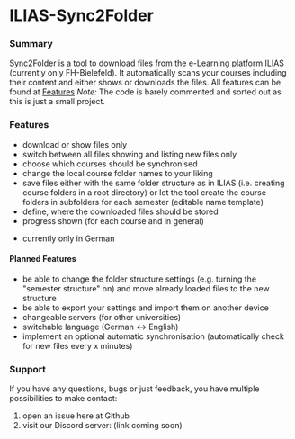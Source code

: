 ILIAS-Sync2Folder
=================
### Summary
Sync2Folder is a tool to download files from the e-Learning platform ILIAS (currently only FH-Bielefeld).
It automatically scans your courses including their content and either shows or downloads the files.
All features can be found at [Features](#features)
*Note:* The code is barely commented and sorted out as this is just a small project.



### Features
+ download or show files only
+ switch between all files showing and listing new files only
+ choose which courses should be synchronised
+ change the local course folder names to your liking
+ save files either with the same folder structure as in ILIAS (i.e. creating course folders in a root directory) or let the tool create the course folders in subfolders for each semester (editable name template)
+ define, where the downloaded files should be stored
+ progress shown (for each course and in general)
- currently only in German

#### Planned Features
+ be able to change the folder structure settings (e.g. turning the "semester structure" on) and move already loaded files to the new structure
+ be able to export your settings and import them on another device
+ changeable servers (for other universities)
+ switchable language (German <-> English)
+ implement an optional automatic synchronisation (automatically check for new files every x minutes)

### Support
If you have any questions, bugs or just feedback, you have multiple possibilities to make contact:
1. open an issue here at Github
2. visit our Discord server: (link coming soon)
